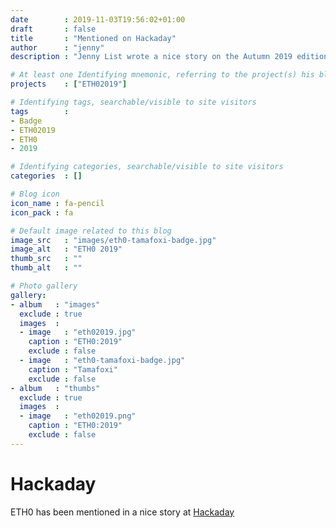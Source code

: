 ```yaml
---
date        : 2019-11-03T19:56:02+01:00
draft       : false
title       : "Mentioned on Hackaday"
author      : "jenny"
description : "Jenny List wrote a nice story on the Autumn 2019 edition of ETH0."

# At least one Identifying mnemonic, referring to the project(s) his blog is related to
projects    : ["ETH02019"]

# Identifying tags, searchable/visible to site visitors
tags        :
- Badge
- ETH02019
- ETH0
- 2019

# Identifying categories, searchable/visible to site visitors
categories  : []

# Blog icon
icon_name : fa-pencil
icon_pack : fa

# Default image related to this blog
image_src   : "images/eth0-tamafoxi-badge.jpg"
image_alt   : "ETH0 2019"
thumb_src   : ""
thumb_alt   : ""

# Photo gallery
gallery:
- album   : "images"
  exclude : true
  images  :
  - image   : "eth02019.jpg"
    caption : "ETH0:2019"
    exclude : false
  - image   : "eth0-tamafoxi-badge.jpg"
    caption : "Tamafoxi"
    exclude : false
- album   : "thumbs"
  exclude : true
  images  :
  - image   : "eth02019.png"
    caption : "ETH0:2019"
    exclude : false
---
```


# Hackaday

ETH0 has been mentioned in a nice story at [Hackaday](https://hackaday.com/2019/11/03/eth0-autumn-2019-tiny-camp-creative-badge/)
